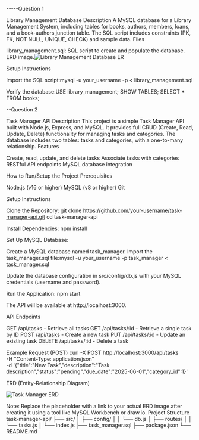 -----Question 1

Library Management Database
Description
A MySQL database for a Library Management System, including tables for books, authors, members, loans, and a book-authors junction table. The SQL script includes constraints (PK, FK, NOT NULL, UNIQUE, CHECK) and sample data.
Files

library_management.sql: SQL script to create and populate the database.
ERD image.![Library Management Database ER](https://github.com/user-attachments/assets/05b4cd13-866e-4296-91aa-ec36c9b232c1)


Setup Instructions

Import the SQL script:mysql -u your_username -p < library_management.sql


Verify the database:USE library_management;
SHOW TABLES;
SELECT * FROM books;








--Question 2


Task Manager API
Description
This project is a simple Task Manager API built with Node.js, Express, and MySQL. It provides full CRUD (Create, Read, Update, Delete) functionality for managing tasks and categories. The database includes two tables: tasks and categories, with a one-to-many relationship.
Features

Create, read, update, and delete tasks
Associate tasks with categories
RESTful API endpoints
MySQL database integration

How to Run/Setup the Project
Prerequisites

Node.js (v16 or higher)
MySQL (v8 or higher)
Git

Setup Instructions

Clone the Repository:
git clone https://github.com/your-username/task-manager-api.git
cd task-manager-api


Install Dependencies:
npm install


Set Up MySQL Database:

Create a MySQL database named task_manager.
Import the task_manager.sql file:mysql -u your_username -p task_manager < task_manager.sql


Update the database configuration in src/config/db.js with your MySQL credentials (username and password).


Run the Application:
npm start

The API will be available at http://localhost:3000.


API Endpoints

GET /api/tasks - Retrieve all tasks
GET /api/tasks/:id - Retrieve a single task by ID
POST /api/tasks - Create a new task
PUT /api/tasks/:id - Update an existing task
DELETE /api/tasks/:id - Delete a task

Example Request (POST)
curl -X POST http://localhost:3000/api/tasks \
-H "Content-Type: application/json" \
-d '{"title":"New Task","description":"Task description","status":"pending","due_date":"2025-06-01","category_id":1}'

ERD (Entity-Relationship Diagram)



![Task Manager ERD](https://github.com/user-attachments/assets/bd1b6763-408c-4984-a751-8f961f7ea499)







Note: Replace the placeholder with a link to your actual ERD image after creating it using a tool like MySQL Workbench or draw.io.
Project Structure
task-manager-api/
├── src/
│   ├── config/
│   │   └── db.js
│   ├── routes/
│   │   └── tasks.js
│   └── index.js
├── task_manager.sql
├── package.json
└── README.md

